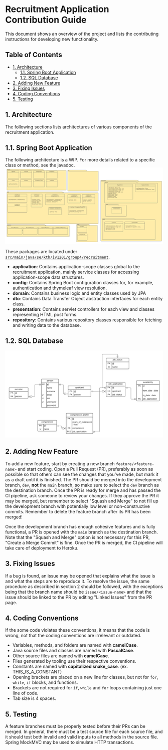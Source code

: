 # Recruitment Application Contribution Guide
This document shows an overview of the project and lists the contributing
instructions for developing new functionality.

## Table of Contents
 - [1. Architecture](#1-architecture)
    - [1.1. Spring Boot Application](#11-spring-boot-application)
    - [1.2. SQL Database](#12-sql-database)
 - [2. Adding New Feature](#2-adding-new-feature)
 - [3. Fixing Issues](#3-fixing-issues)
 - [4. Coding Conventions](#4-coding-conventions)
 - [5. Testing](#5-testing)

## 1. Architecture
The following sections lists architectures of various components of the
recruitment application.

## 1.1. Spring Boot Application
The following architecture is a WIP. For more details related to a specific
class or method, see the javadoc.
<img src="img/backend.png" alt="Spring Boot Java architecture"/>

These packages are located under [`src/main/java/se/kth/iv1201/group4/recruitment`](src/main/java/se/kth/iv1201/group4/recruitment).
 - **application**: Contains application-scope classes global to the recruitment application, mainly
                    service classes for accessing application-scope data structures.
 - **config**: Contains Spring Boot configuration classes for, for example, authentication and
               thymeleaf view resolution.
 - **domain**: Contains business logic and entity classes used by JPA
 - **dto**: Contains Data Transfer Object abstraction interfaces for each entity class.
 - **presentation**: Contains servlet controllers for each view and classes representing
                     HTML post forms.
 - **repository**: Contains various repository classes responsible for fetching and writing data
                   to the database.

## 1.2. SQL Database
<img src="img/db.png" alt="SQL database architecture"/>

## 2. Adding New Feature
To add a new feature, start by creating a new branch `feature/<feature-name>` and start coding. Open a
Pull Request (PR), preferably as soon as possible so that others can see the changes that you've made, but
mark it as a draft until it is finished. The PR should be merged into the development branch, `dev`,
**not** the `main` branch, so make sure to select the `dev` branch as the destination branch. Once
the PR is ready for merge and has passed the CI pipeline, ask someone to review your changes. If they
approve the PR it may be merged, but remember to select "Squash and Merge" to not fill up the development
branch with potentially low level or non-constructive commits. Remember to delete the feature branch after
its PR has been merged!

Once the development branch has enough cohesive features and is fully functional, a PR is opened with the
`main` branch as the destination branch.  Note that the "Squash and Merge" option is not necessary for this PR,
"Create a Merge Commit" is fine. Once the PR is merged, the CI pipeline will take care of deployment to Heroku.

## 3. Fixing Issues
If a bug is found, an issue may be opened that explains what the issue is and what the steps are to
reproduce it. To resolve the issue, the same procedure as described in section 2 should be followed, with
the exceptions being that the branch name should be `issue/<issue-name>` and that the issue should
be linked to the PR by editing "Linked Issues" from the PR page.

## 4. Coding Conventions
If the some code violates these conventions, it means that the code is wrong, not that
the coding conventions are irrelevant or outdated.
- Variables, methods, and folders are named with **camelCase**.
- Java source files and classes are named with **PascalCase**.
- Other source files are named with **camelCase**.
- Files generated by tooling use their respective conventions.
- Constants are named with **capitalized snake_case**. (ex. THIS_IS_A_CONSTANT)
- Opening brackets are placed on a new line for classes, but not
  for `for`, `while`, `if` blocks, and functions.
- Brackets are not required for `if`, `while` and `for` loops containing
  just one line of code.
- Tab size is 4 spaces.

## 5. Testing
A feature branches must be properly tested before their PRs can be merged. In general, there
must be a test source file for each source file, and it should test both invalid and valid inputs
to all methods in the source file. Spring MockMVC may be used to simulate HTTP transactions.
